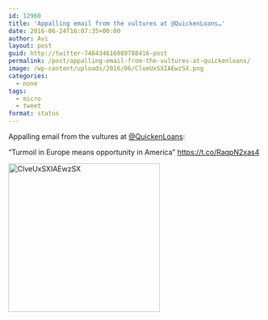 ```yaml
---
id: 12960
title: 'Appalling email from the vultures at @QuickenLoans…'
date: 2016-06-24T16:07:35+00:00
author: Avi
layout: post
guid: http://twitter-746434616089788416-post
permalink: /post/appalling-email-from-the-vultures-at-quickenloans/
image: /wp-content/uploads/2016/06/ClveUxSXIAEwzSX.png
categories:
  - none
tags:
  - micro
  - tweet
format: status
---
```

Appalling email from the vultures at [@QuickenLoans](http://twitter.com/QuickenLoans):

“Turmoil in Europe means opportunity in America” https://t.co/RaqpN2xas4

<img width="300" height="294" src="http://aviflax.com/wp-content/uploads/2016/06/ClveUxSXIAEwzSX-300x294.png" class="attachment-medium size-medium" alt="ClveUxSXIAEwzSX" />